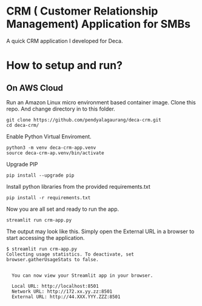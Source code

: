 # CRM ( Customer Relationship Management) Application for SMBs
A quick CRM application I developed for Deca.

# How to setup and run?
## On AWS Cloud 

Run an Amazon Linux micro environment based container image.
Clone this repo. And change directory in to this folder.
```
git clone https://github.com/pendyalagaurang/deca-crm.git
cd deca-crm/
```
Enable Python Virtual Enviroment.

```
python3 -m venv deca-crm-app.venv
source deca-crm-ap.venv/bin/activate
```

Upgrade PIP
```
pip install --upgrade pip
```

Install python libraries from the provided requirements.txt
```
pip install -r requirements.txt
```

Now you are all set and ready to run the app.
```
streamlit run crm-app.py
```

The output may look like this. Simply open the External URL in a browser to start accessing the application.

```
$ streamlit run crm-app.py
Collecting usage statistics. To deactivate, set browser.gatherUsageStats to false.


  You can now view your Streamlit app in your browser.

  Local URL: http://localhost:8501
  Network URL: http://172.xx.yy.zz:8501
  External URL: http://44.XXX.YYY.ZZZ:8501

```
